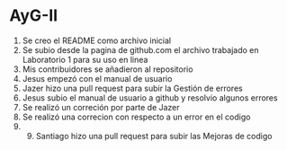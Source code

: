 # AyG-II
1. Se creo el README como archivo inicial
2. Se subio desde la pagina de github.com el archivo trabajado en Laboratorio 1 para su uso en linea
3. Mis contribuidores se añadieron al repositorio
4. Jesus empezó con el manual de usuario
5. Jazer hizo una pull request para subir la Gestión de errores
6. Jesus subio el manual de usuario a github y resolvio algunos errores 
7. Se realizó un correción por parte de Jazer
8. Se realizó una correcion con respecto a un error en el codigo
9. 9. Santiago hizo una pull request para subir las Mejoras de codigo
